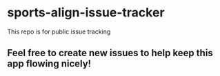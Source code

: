 # sports-align-issue-tracker
This repo is for public issue tracking

## Feel free to create new issues to help keep this app flowing nicely! 
